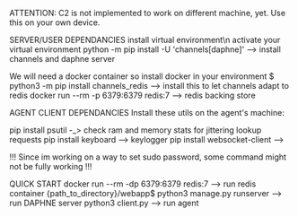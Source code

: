 ATTENTION: C2 is not implemented to work on different machine, yet. Use this on your own device.

SERVER/USER DEPENDANCIES 
install virtual environment\n
activate your virtual environment
python -m pip install -U 'channels[daphne]'  --> install channels and daphne server

We will need a docker container so install docker in your environment
$ python3 -m pip install channels_redis  -->  install this to let channels adapt to redis 
docker run --rm -p 6379:6379 redis:7 --> redis backing store

AGENT CLIENT DEPENDANCIES
Install these utils on the agent's machine:

pip install psutil -_> check ram and memory stats for jittering lookup requests
pip install keyboard --> keylogger
pip install websocket-client --> 


!!! Since im working on a way to set sudo password, some command might not be fully working !!!


QUICK START 
docker run --rm -dp 6379:6379 redis:7 --> run redis container
{path_to_directory}/webapp$ python3 manage.py runserver --> run DAPHNE server
python3 client.py --> run agent

